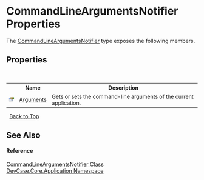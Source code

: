 # CommandLineArgumentsNotifier Properties
 

The <a href="T_DevCase_Core_Application_CommandLineArgumentsNotifier">CommandLineArgumentsNotifier</a> type exposes the following members.


## Properties
&nbsp;<table><tr><th></th><th>Name</th><th>Description</th></tr><tr><td>![Public property](media/pubproperty.gif "Public property")</td><td><a href="P_DevCase_Core_Application_CommandLineArgumentsNotifier_Arguments">Arguments</a></td><td>
Gets or sets the command-line arguments of the current application.</td></tr></table>&nbsp;
<a href="#commandlineargumentsnotifier-properties">Back to Top</a>

## See Also


#### Reference
<a href="T_DevCase_Core_Application_CommandLineArgumentsNotifier">CommandLineArgumentsNotifier Class</a><br /><a href="N_DevCase_Core_Application">DevCase.Core.Application Namespace</a><br />